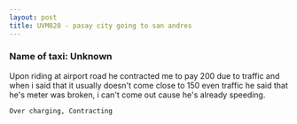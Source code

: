 ```yaml
---
layout: post
title: UVM820 - pasay city going to san andres
---
```


### Name of taxi: Unknown

Upon riding at airport road he contracted me to pay 200 due to traffic and when i said that it usually doesn't come close to 150 even traffic he said that he's meter was broken, i can't come out cause he's already speeding.

```Over charging, Contracting```
